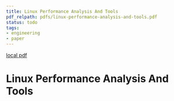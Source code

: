 ```yaml
---
title: Linux Performance Analysis And Tools
pdf_relpath: pdfs/linux-performance-analysis-and-tools.pdf
status: todo
tags:
- engineering
- paper
---
```


[local pdf](../../../pdfs/linux-performance-analysis-and-tools.pdf)

# Linux Performance Analysis And Tools
